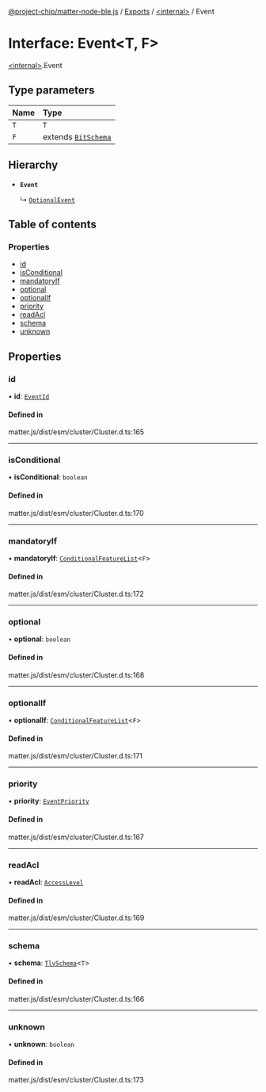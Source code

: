 [@project-chip/matter-node-ble.js](../README.md) / [Exports](../modules.md) / [\<internal\>](../modules/internal_.md) / Event

# Interface: Event\<T, F\>

[\<internal\>](../modules/internal_.md).Event

## Type parameters

| Name | Type |
| :------ | :------ |
| `T` | `T` |
| `F` | extends [`BitSchema`](../modules/internal_.md#bitschema) |

## Hierarchy

- **`Event`**

  ↳ [`OptionalEvent`](internal_.OptionalEvent.md)

## Table of contents

### Properties

- [id](internal_.Event.md#id)
- [isConditional](internal_.Event.md#isconditional)
- [mandatoryIf](internal_.Event.md#mandatoryif)
- [optional](internal_.Event.md#optional)
- [optionalIf](internal_.Event.md#optionalif)
- [priority](internal_.Event.md#priority)
- [readAcl](internal_.Event.md#readacl)
- [schema](internal_.Event.md#schema)
- [unknown](internal_.Event.md#unknown)

## Properties

### id

• **id**: [`EventId`](../modules/internal_.md#eventid)

#### Defined in

matter.js/dist/esm/cluster/Cluster.d.ts:165

___

### isConditional

• **isConditional**: `boolean`

#### Defined in

matter.js/dist/esm/cluster/Cluster.d.ts:170

___

### mandatoryIf

• **mandatoryIf**: [`ConditionalFeatureList`](../modules/internal_.md#conditionalfeaturelist)\<`F`\>

#### Defined in

matter.js/dist/esm/cluster/Cluster.d.ts:172

___

### optional

• **optional**: `boolean`

#### Defined in

matter.js/dist/esm/cluster/Cluster.d.ts:168

___

### optionalIf

• **optionalIf**: [`ConditionalFeatureList`](../modules/internal_.md#conditionalfeaturelist)\<`F`\>

#### Defined in

matter.js/dist/esm/cluster/Cluster.d.ts:171

___

### priority

• **priority**: [`EventPriority`](../enums/internal_.EventPriority.md)

#### Defined in

matter.js/dist/esm/cluster/Cluster.d.ts:167

___

### readAcl

• **readAcl**: [`AccessLevel`](../enums/internal_.AccessLevel.md)

#### Defined in

matter.js/dist/esm/cluster/Cluster.d.ts:169

___

### schema

• **schema**: [`TlvSchema`](../classes/internal_.TlvSchema.md)\<`T`\>

#### Defined in

matter.js/dist/esm/cluster/Cluster.d.ts:166

___

### unknown

• **unknown**: `boolean`

#### Defined in

matter.js/dist/esm/cluster/Cluster.d.ts:173
